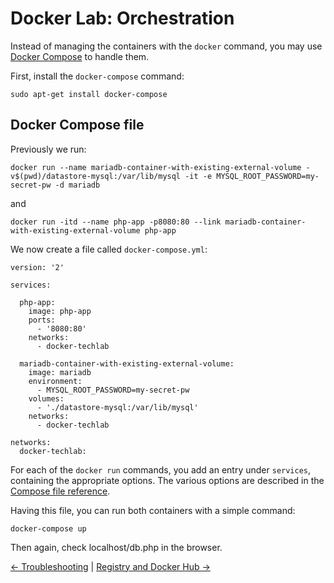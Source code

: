 # Docker Lab: Orchestration

Instead of managing the containers with the `docker` command, you may use [Docker Compose](https://docs.docker.com/compose/) to handle them.

First, install the `docker-compose` command:

```
sudo apt-get install docker-compose
```

## Docker Compose file

Previously we run:

```
docker run --name mariadb-container-with-existing-external-volume -v$(pwd)/datastore-mysql:/var/lib/mysql -it -e MYSQL_ROOT_PASSWORD=my-secret-pw -d mariadb
```

and

```
docker run -itd --name php-app -p8080:80 --link mariadb-container-with-existing-external-volume php-app
```

We now create a file called `docker-compose.yml`:

```
version: '2'

services:

  php-app:
    image: php-app
    ports:
      - '8080:80'
    networks:
      - docker-techlab

  mariadb-container-with-existing-external-volume:
    image: mariadb
    environment:
      - MYSQL_ROOT_PASSWORD=my-secret-pw
    volumes:
      - './datastore-mysql:/var/lib/mysql'
    networks:
      - docker-techlab

networks:
  docker-techlab:
```

For each of the `docker run` commands, you add an entry under `services`, containing the appropriate options. The various options are described in the [Compose file reference](https://docs.docker.com/compose/compose-file/).

Having this file, you can run both containers with a simple command:

```
docker-compose up
```

Then again, check localhost/db.php in the browser.

[← Troubleshooting](11_troubleshooting.md) |
[Registry and Docker Hub →](13_dockerhub.md)
